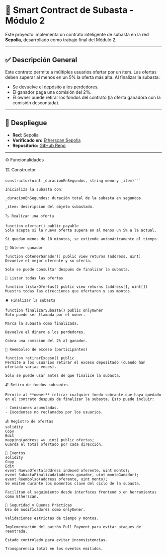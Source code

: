 # 🧾 Smart Contract de Subasta - Módulo 2

Este proyecto implementa un contrato inteligente de subasta en la red **Sepolia**, desarrollado como trabajo final del Módulo 2.

---

## ✅ Descripción General

Este contrato permite a múltiples usuarios ofertar por un ítem. Las ofertas deben superar al menos en un 5% la oferta más alta. Al finalizar la subasta:

- Se devuelve el depósito a los perdedores.
- El ganador paga una comisión del 2%.
- El owner puede retirar los fondos del contrato (la oferta ganadora con la comisión descontada).

---

## 🚀 Despliegue

- **Red:** Sepolia
- **Verificado en:** [Etherscan Sepolia](https://sepolia.etherscan.io/)
- **Repositorio:** [GitHub Repo](https://github.com/usuario/subasta-smartcontract)

---

⚙️ Funcionalidades

🏗️ Constructor

```solidity
constructor(uint _duracionEnSegundos, string memory _item)```

Inicializa la subasta con:

_duracionEnSegundos: duración total de la subasta en segundos.

_item: descripción del objeto subastado.

🏷️ Realizar una oferta

function ofertar() public payable
Solo acepta si la nueva oferta supera en al menos un 5% a la actual.

Si quedan menos de 10 minutos, se extiende automáticamente el tiempo.

🥇 Obtener ganador

function obtenerGanador() public view returns (address, uint)
Devuelve el mejor oferente y su oferta.

Solo se puede consultar después de finalizar la subasta.

📜 Listar todas las ofertas

function listarOfertas() public view returns (address[], uint[])
Muestra todas las direcciones que ofertaron y sus montos.

⏹️ Finalizar la subasta

function finalizarSubasta() public onlyOwner
Solo puede ser llamada por el owner.

Marca la subasta como finalizada.

Devuelve el dinero a los perdedores.

Cobra una comisión del 2% al ganador.

💸 Reembolso de exceso (participantes)

function retirarExceso() public
Permite a los usuarios retirar el exceso depositado (cuando han ofertado varias veces).

Solo se puede usar antes de que finalice la subasta.

🔓 Retiro de fondos sobrantes

Permite al **owner** retirar cualquier fondo sobrante que haya quedado en el contrato después de finalizar la subasta. Esto puede incluir:

- Comisiones acumuladas.
- Excedentes no reclamados por los usuarios.

💰 Registro de ofertas
solidity
Copy
Edit
mapping(address => uint) public ofertas;
Guarda el total ofertado por cada dirección.

📢 Eventos
solidity
Copy
Edit
event NuevaOferta(address indexed oferente, uint monto);
event SubastaFinalizada(address ganador, uint montoGanador);
event Reembolso(address oferente, uint monto);
Se emiten durante los momentos clave del ciclo de la subasta.

Facilitan el seguimiento desde interfaces frontend o en herramientas como Etherscan.

🧠 Seguridad y Buenas Prácticas
Uso de modificadores como onlyOwner.

Validaciones estrictas de tiempo y montos.

Implementación del patrón Pull Payment para evitar ataques de reentrada.

Estado controlado para evitar inconsistencias.

Transparencia total en los eventos emitidos.